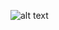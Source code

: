 ![alt text](https://github.com/avssrikanth/code-snippets/blob/0b965e0d6679d86f663b4b5ffd123c9869d840ee/Service%20Portal%20Widgets/Squid%20Game%20Themed%20Incident-Request-Knowledge/Squid%20Game%20Themed%20Incident-Request-Knowledge%20Widget%20Preview.png)
